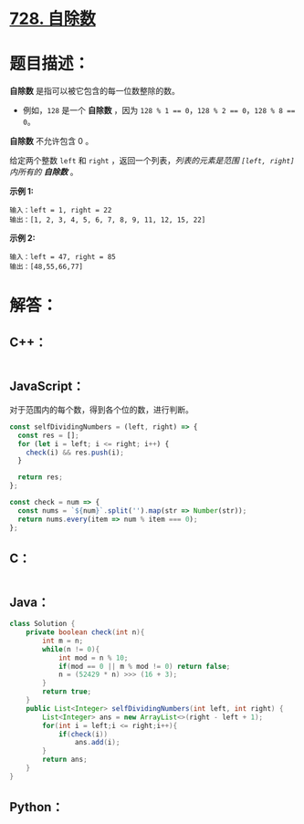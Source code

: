 # [728. 自除数](https://leetcode-cn.com/problems/self-dividing-numbers/)

# 题目描述：

**自除数** 是指可以被它包含的每一位数整除的数。

- 例如，`128` 是一个 **自除数** ，因为 `128 % 1 == 0`，`128 % 2 == 0`，`128 % 8 == 0`。

**自除数** 不允许包含 0 。

给定两个整数 `left` 和 `right` ，返回一个列表，*列表的元素是范围 `[left, right]` 内所有的 **自除数*** 。



**示例 1:**

```
输入：left = 1, right = 22
输出：[1, 2, 3, 4, 5, 6, 7, 8, 9, 11, 12, 15, 22]
```

**示例 2:**

```
输入：left = 47, right = 85
输出：[48,55,66,77]
```



# 解答：

## C++：

```cpp

```

## JavaScript：

对于范围内的每个数，得到各个位的数，进行判断。


```JavaScript
const selfDividingNumbers = (left, right) => {
  const res = [];
  for (let i = left; i <= right; i++) {
    check(i) && res.push(i);
  }

  return res;
};

const check = num => {
  const nums = `${num}`.split('').map(str => Number(str));
  return nums.every(item => num % item === 0);
};
```

## C：

```c

```

## Java：

```java
class Solution {
    private boolean check(int n){
        int m = n;
        while(n != 0){
            int mod = n % 10;
            if(mod == 0 || m % mod != 0) return false;
            n = (52429 * n) >>> (16 + 3);
        }
        return true;
    }
    public List<Integer> selfDividingNumbers(int left, int right) {
        List<Integer> ans = new ArrayList<>(right - left + 1);
        for(int i = left;i <= right;i++){
            if(check(i))
                ans.add(i);
        }
        return ans;
    }
}
```

## Python：

```python

```

